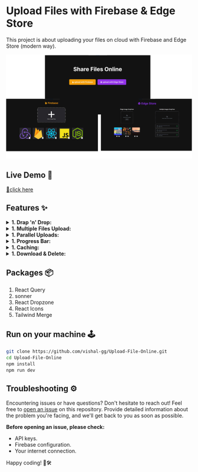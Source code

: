 # Upload Files with Firebase & Edge Store

This project is about uploading your files on cloud with Firebase and Edge Store (modern way).

![screenshot](/public/screenshot.png)

## Live Demo 🚀 
[🔗click here](https://upload-file-online.vercel.app)

## Features ✨
<details>
<summary><strong>1. Drap 'n' Drop:</strong></summary>
Effortlessly upload files by dragging and dropping them onto the interface. No more hassle with traditional file selection!
</details>
<details>
<summary><strong>1. Multiple Files Upload:</strong></summary>
Upload multiple files simultaneously, saving you time and making the process more efficient.
</details>
<details>
<summary><strong>1. Parallel Uploads:</strong></summary>
Speed things up with parallel uploads. Get your files into the cloud in a flash!
</details>
<details>
<summary><strong>1. Progress Bar:</strong></summary>
Keep track of your uploads with a sleek progress bar. See the status of each upload in real-time.
</details>
<details>
<summary><strong>1. Caching:</strong></summary>
Enjoy faster performance and seamless user experience with caching. Your files stay accessible and responsive, enhancing overall usability. 📂💨
</details>
<details>
<summary><strong>1. Download & Delete:</strong></summary>
Effortlessly manage your files by downloading them with a click and deleting those you no longer need. Simplifying file management for you! 🔄🗑️
</details>
   
## Packages 📦
1. React Query
2. sonner
3. React Dropzone
4. React Icons
5. Tailwind Merge

## Run on your machine 🕹

```bash
git clone https://github.com/vishal-gg/Upload-File-Online.git
cd Upload-File-Online
npm install
npm run dev
```

## Troubleshooting ⚙
Encountering issues or have questions? Don't hesitate to reach out! Feel free to [open an issue](https://github.com/vishal-gg/Upload-File-Online/issues) on this repository. Provide detailed information about the problem you're facing, and we'll get back to you as soon as possible.

**Before opening an issue, please check:**
- API keys.
- Firebase configuration.
- Your internet connection.

Happy coding! 🚀🛠️